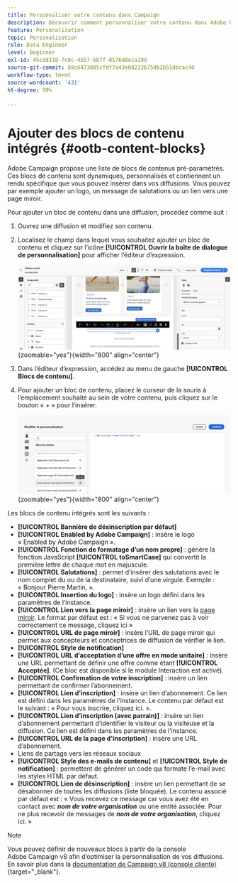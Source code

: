 ```yaml
---
title: Personnaliser votre contenu dans Campaign
description: Découvrir comment personnaliser votre contenu dans Adobe Campaign Web
feature: Personalization
topic: Personalization
role: Data Engineer
level: Beginner
exl-id: 45cdd310-7c0c-4b57-bb7f-0576d8eca19d
source-git-commit: 88c6473005cfdf7a43e0d232b75db2b51dbcac40
workflow-type: tm+mt
source-wordcount: '431'
ht-degree: 99%

---
```


# Ajouter des blocs de contenu intégrés {#ootb-content-blocks}

Adobe Campaign propose une liste de blocs de contenus pré-paramétrés. Ces blocs de contenu sont dynamiques, personnalisés et contiennent un rendu spécifique que vous pouvez insérer dans vos diffusions. Vous pouvez par exemple ajouter un logo, un message de salutations ou un lien vers une page miroir.

Pour ajouter un bloc de contenu dans une diffusion, procédez comme suit :

1. Ouvrez une diffusion et modifiez son contenu.

1. Localisez le champ dans lequel vous souhaitez ajouter un bloc de contenu et cliquez sur l’icône **[!UICONTROL Ouvrir la boîte de dialogue de personnalisation]** pour afficher l’éditeur d’expression.

   ![](assets/content-block-access.png){zoomable=&quot;yes&quot;}{width="800" align="center"}

1. Dans l’éditeur d’expression, accédez au menu de gauche **[!UICONTROL Blocs de contenu]**.

1. Pour ajouter un bloc de contenu, placez le curseur de la souris à l’emplacement souhaité au sein de votre contenu, puis cliquez sur le bouton « + » pour l’insérer.

   ![](assets/content-blocks.png){zoomable=&quot;yes&quot;}{width="800" align="center"}

Les blocs de contenu intégrés sont les suivants :

* **[!UICONTROL Bannière de désinscription par défaut]**
* **[!UICONTROL Enabled by Adobe Campaign]** : insère le logo « Enabled by Adobe Campaign ».
* **[!UICONTROL Fonction de formatage d’un nom propre]** : génère la fonction JavaScript **[!UICONTROL toSmartCase]** qui convertit la première lettre de chaque mot en majuscule.
* **[!UICONTROL Salutations]** : permet d’insérer des salutations avec le nom complet du ou de la destinataire, suivi d’une virgule. Exemple : « Bonjour Pierre Martin, ».
* **[!UICONTROL Insertion du logo]** : insère un logo défini dans les paramètres de l’instance.
* **[!UICONTROL Lien vers la page miroir]** : insère un lien vers la [page miroir](../email/mirror-page.md). Le format par défaut est : « Si vous ne parvenez pas à voir correctement ce message, cliquez ici »
* **[!UICONTROL URL de page miroir]** : insère l’URL de page miroir qui permet aux concepteurs et conceptrices de diffusion de vérifier le lien.
* **[!UICONTROL Style de notification]**
* **[!UICONTROL URL d’acceptation d’une offre en mode unitaire]** : insère une URL permettant de définir une offre comme étant **[!UICONTROL Acceptée]**. (Ce bloc est disponible si le module Interaction est activé).
* **[!UICONTROL Confirmation de votre inscription]** : insère un lien permettant de confirmer l’abonnement.
* **[!UICONTROL Lien d’inscription]** : insère un lien d’abonnement. Ce lien est défini dans les paramètres de l’instance. Le contenu par défaut est le suivant : « Pour vous inscrire, cliquez ici. ».
* **[!UICONTROL Lien d’inscription (avec parrain)]** : insère un lien d’abonnement permettant d’identifier le visiteur ou la visiteuse et la diffusion. Ce lien est défini dans les paramètres de l’instance.
* **[!UICONTROL URL de la page d’inscription]** : insère une URL d’abonnement.
* Liens de partage vers les réseaux sociaux
* **[!UICONTROL Style des e-mails de contenu]** et **[!UICONTROL Style de notification]** : permettent de générer un code qui formate l’e-mail avec les styles HTML par défaut.
* **[!UICONTROL Lien de désinscription]** : insère un lien permettant de se désabonner de toutes les diffusions (liste bloquée). Le contenu associé par défaut est : « Vous recevez ce message car vous avez été en contact avec ***nom de votre organisation*** ou une entité associée. Pour ne plus recevoir de messages de ***nom de votre organisation***, cliquez ici. »

>[!NOTE]
>
>Vous pouvez définir de nouveaux blocs à partir de la console Adobe Campaign v8 afin d’optimiser la personnalisation de vos diffusions. En savoir plus dans la [documentation de Campaign v8 (console cliente)](https://experienceleague.adobe.com/docs/campaign/campaign-v8/campaigns/send/personalize/personalization-blocks.html?lang=fr#create-custom-personalization-blocks){target="_blank"}.
